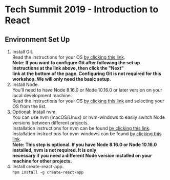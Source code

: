 # Tech Summit 2019 - Introduction to React  

## Environment Set Up  
1. Install Git.  
    Read the instructions for your OS [by clicking this link](https://git-scm.com/book/en/v1/Getting-Started-Installing-Git).  
    **Note: If you want to configure Git after following the set up instructions at the link above, then click the "Next"  
    link at the bottom of the page. Configuring Git is not required for this workshop. We will only need the basic setup.**  
2. Install Node.  
    You’ll need to have Node 8.16.0 or Node 10.16.0 or later version on your local development machine.  
    Read the instructions for your OS [by clicking this link](https://nodejs.org/en/download/package-manager/) and selecting your OS from the list.  
3. Optional: Install nvm.  
    You can use nvm (macOS/Linux) or nvm-windows to easily switch Node versions between different projects.  
    Installation instructions for nvm can be found [by clicking this link](https://github.com/nvm-sh/nvm).  
    Installation instructions for nvm-windows can be found [by clicking this link](https://github.com/coreybutler/nvm-windows).  
    **Note: This step is optional. If you have Node 8.16.0 or Node 10.16.0 installed, nvm is not required. It is only  
    necessary if you need a different Node version installed on your machine for other projects.**
3. Install create-react-app.  
    `npm install -g create-react-app`
